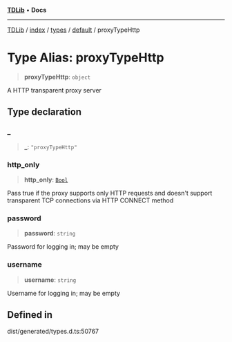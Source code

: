 [**TDLib**](../../../../../../README.md) • **Docs**

***

[TDLib](../../../../../../modules.md) / [index](../../../../../README.md) / [types](../../../README.md) / [default](../README.md) / proxyTypeHttp

# Type Alias: proxyTypeHttp

> **proxyTypeHttp**: `object`

A HTTP transparent proxy server

## Type declaration

### \_

> **\_**: `"proxyTypeHttp"`

### http\_only

> **http\_only**: [`Bool`](Bool.md)

Pass true if the proxy supports only HTTP requests and doesn't support transparent TCP connections via HTTP CONNECT method

### password

> **password**: `string`

Password for logging in; may be empty

### username

> **username**: `string`

Username for logging in; may be empty

## Defined in

dist/generated/types.d.ts:50767
